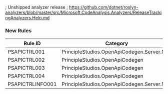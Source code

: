 ﻿; Unshipped analyzer release
; https://github.com/dotnet/roslyn-analyzers/blob/master/src/Microsoft.CodeAnalysis.Analyzers/ReleaseTrackingAnalyzers.Help.md

### New Rules
Rule ID | Category | Severity | Notes
--------|----------|----------|-------
PSAPICTRL001 | PrincipleStudios.OpenApiCodegen.Server.Mvc | Warning | ControllerGenerator
PSAPICTRL002 | PrincipleStudios.OpenApiCodegen | Warning | OpenApiGeneratorBase
PSAPICTRL003 | PrincipleStudios.OpenApiCodegen | Info | OpenApiGeneratorBase
PSAPICTRL004 | PrincipleStudios.OpenApiCodegen | Info | OpenApiGeneratorBase
PSAPICTRLINFO001 | PrincipleStudios.OpenApiCodegen.Server.Mvc | Info | ControllerGenerator